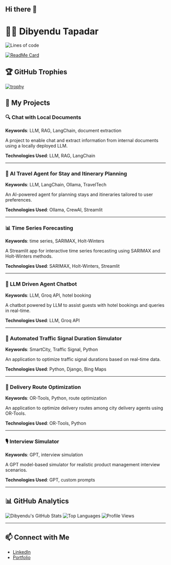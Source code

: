 ## Hi there 👋

# 👨‍💻 Dibyendu Tapadar




![Lines of code](https://img.shields.io/badge/Total%20Lines%20of%20code-5%20million%20lines-green)

[![ReadMe Card](https://github-readme-stats.vercel.app/api/pin/?username=dibyendutapadar&repo=your-repo-name&theme=radical)](https://github.com/dibyendutapadar/your-repo-name)

## 🏆 GitHub Trophies

[![trophy](https://github-profile-trophy.vercel.app/?username=dibyendutapadar&theme=onedark)](https://github.com/dibyendutapadar/github-profile-trophy)


## 🌟 My Projects

### 🔍 Chat with Local Documents
**Keywords**: LLM, RAG, LangChain, document extraction

A project to enable chat and extract information from internal documents using a locally deployed LLM.

**Technologies Used**: LLM, RAG, LangChain



---

### 🛫 AI Travel Agent for Stay and Itinerary Planning
**Keywords**: LLM, LangChain, Ollama, TravelTech

An AI-powered agent for planning stays and itineraries tailored to user preferences.

**Technologies Used**: Ollama, CrewAI, Streamlit


---

### 📊 Time Series Forecasting
**Keywords**: time series, SARIMAX, Holt-Winters

A Streamlit app for interactive time series forecasting using SARIMAX and Holt-Winters methods.

**Technologies Used**: SARIMAX, Holt-Winters, Streamlit



---

### 🏨 LLM Driven Agent Chatbot
**Keywords**: LLM, Groq API, hotel booking

A chatbot powered by LLM to assist guests with hotel bookings and queries in real-time.

**Technologies Used**: LLM, Groq API



---

### 🚦 Automated Traffic Signal Duration Simulator
**Keywords**: SmartCity, Traffic Signal, Python

An application to optimize traffic signal durations based on real-time data.

**Technologies Used**: Python, Django, Bing Maps



---

### 🚚 Delivery Route Optimization
**Keywords**: OR-Tools, Python, route optimization

An application to optimize delivery routes among city delivery agents using OR-Tools.

**Technologies Used**: OR-Tools, Python


---

### 🎙️ Interview Simulator
**Keywords**: GPT, interview simulation

A GPT model-based simulator for realistic product management interview scenarios.

**Technologies Used**: GPT, custom prompts



---

## 📊 GitHub Analytics

![Dibyendu's GitHub Stats](https://github-readme-stats.vercel.app/api?username=dibyendutapadar&show_icons=true&theme=radical)
![Top Languages](https://github-readme-stats.vercel.app/api/top-langs/?username=dibyendutapadar&layout=compact&theme=radical)
![Profile Views](https://komarev.com/ghpvc/?username=dibyendutapadar&color=blue)

---

## 📫 Connect with Me
- [LinkedIn](https://www.linkedin.com/in/dibyendu-tapadar/)
- [Portfolio](https://dibs-portfolio.streamlit.app/)







<!--
**dibyendutapadar/dibyendutapadar** is a ✨ _special_ ✨ repository because its `README.md` (this file) appears on your GitHub profile.

Here are some ideas to get you started:

- 🔭 I’m currently working on ...
- 🌱 I’m currently learning ...
- 👯 I’m looking to collaborate on ...
- 🤔 I’m looking for help with ...
- 💬 Ask me about ...
- 📫 How to reach me: ...
- 😄 Pronouns: ...
- ⚡ Fun fact: ...
-->
